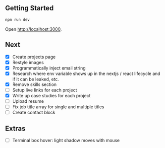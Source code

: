 ## Getting Started

```bash
npm run dev
```

Open [http://localhost:3000](http://localhost:3000).

## Next
- [x] Create projects page
- [x] Restyle images
- [x] Programmatically inject email string
- [x] Research where env variable shows up in the nextjs / react lifecycle and if it can be leaked, etc.
- [x] Remove skills section
- [ ] Setup live links for each project
- [x] Write up case studies for each project
- [ ] Upload resume
- [ ] Fix job title array for single and multiple titles
- [ ] Create contact block

## Extras
- [ ] Terminal box hover: light shadow moves with mouse